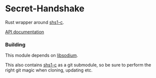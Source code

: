 # Secret-Handshake

Rust wrapper around [shs1-c](https://github.com/auditdrivencrypto/secret-handshake).

[API documentation](https://docs.rs/secret_handshake)

### Building

This module depends on [libsodium](https://github.com/jedisct1/libsodium).

This also contains [shs1-c](https://github.com/auditdrivencrypto/secret-handshake) as a git submodule, so be sure to perform the right git magic when cloning, updating etc.
